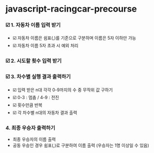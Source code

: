 # javascript-racingcar-precourse

### ☑️ 1. 자동차 이름 입력 받기

- ☑️ 자동차 이름은 쉼표(,)를 기준으로 구분하며 이름은 5자 이하만 가능
- ☑️ 자동차 이름 5자 초과 시 예외 처리

### ☑️ 2. 시도할 횟수 입력 받기

### ☑️ 3. 차수별 실행 결과 출력하기

- ☑️ 입력 받은 n대 각각 0-9까지의 수 중 무작위 값 구하기
- ☑️ 0-3 : 멈춤 / 4-9 : 전진
- ☑️ 횟수만큼 반복
- ☑️ 각 차수별 n대의 자동차 결과 출력

### 4. 최종 우승자 출력하기

- 최종 우승자의 이름 출력
- 공동 우승인 경우 쉼표(,)로 구분하여 이름 출력 (우승자는 1명 이상일 수 있음)
